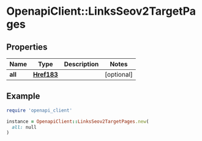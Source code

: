 # OpenapiClient::LinksSeov2TargetPages

## Properties

| Name | Type | Description | Notes |
| ---- | ---- | ----------- | ----- |
| **all** | [**Href183**](Href183.md) |  | [optional] |

## Example

```ruby
require 'openapi_client'

instance = OpenapiClient::LinksSeov2TargetPages.new(
  all: null
)
```

